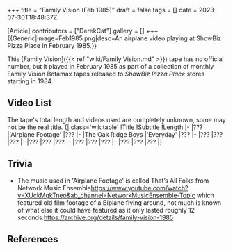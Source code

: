+++
title = "Family Vision (Feb 1985)"
draft = false
tags = []
date = 2023-07-30T18:48:37Z

[Article]
contributors = ["DerekCat"]
gallery = []
+++
{{Generic|image=Feb1985.png|desc=An airplane video playing at ShowBiz Pizza Place in February 1985.}}

This [Family Vision]({{< ref "wiki/Family Vision.md" >}}) tape has no official number, but it played in February 1985 as part of a collection of monthly Family Vision Betamax tapes released to _ShowBiz Pizza Place_ stores starting in 1984.

## Video List ##
The tape's total length and videos used are completely unknown, some may not be the real title.
{| class='wikitable'
!Title
!Subtitle
!Length
|-
|???
|'Airplane Footage'
|???
|-
|The Oak Ridge Boys
|'Everyday'
|???
|-
|???
|???
|???
|-
|???
|???
|???
|-
|???
|???
|???
|-
|???
|???
|???
|}

## Trivia ##

* The music used in 'Airplane Footage' is called That’s All Folks from Network Music Ensemble<ref>https://www.youtube.com/watch?v=XUckMqkTneo&ab_channel=NetworkMusicEnsemble-Topic</ref> which featured old film footage of a Biplane flying around, not much is known of what else it could have featured as it only lasted roughly 12 seconds.<ref>https://archive.org/details/family-vision-1985</ref>

## References ##
<references />